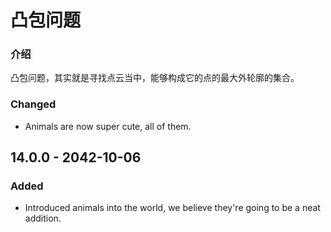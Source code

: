 # 凸包问题

### 介绍

凸包问题，其实就是寻找点云当中，能够构成它的点的最大外轮廓的集合。

### Changed

* Animals are now super cute, all of them.

## 14.0.0 - 2042-10-06

### Added

* Introduced animals into the world, we believe they're going to be a neat addition.



